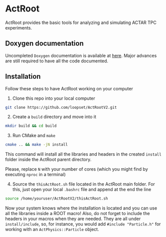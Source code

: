 # ActRoot
ActRoot provides the basic tools for analyzing and simulating ACTAR TPC experiments.

## Doxygen documentation
Uncompleted `Doxygen` documentation is available at [here](https://loopset.github.io/ActRootV2/). 
Major advances are still required to have all the code documented.

## Installation

Follow these steps to have ActRoot working on your computer
1. Clone this repo into your local computer

```bash
git clone https://github.com/loopset/ActRootV2.git
```
2. Create a `build` directory and move into it
```bash
mkdir build && cd build
```
3. Run CMake and `make`
```bash
cmake .. && make -jN install
```
This command will install all the libraries and headers in the created `install` folder inside the ActRoot parent directory.

Please, replace `N` with your number of cores (which you might find by executing `nproc` in a terminal)

4. Source the `thisActRoot.sh` file located in the ActRoot main folder.
   For this, just open your local `.bashrc` file and append at the end the line
```bash
source /home/youruser/ActRootV2/thisActRoot.sh
```
Now your system knows where the installation is located and you can use all the libraries inside a ROOT macro! Also, do not forget to include the headers in your macros when they are needed. They are all under `install/include`, so, for instance, you would add `#include "Particle.h"` for working with an `ActPhysics::Particle` object.

